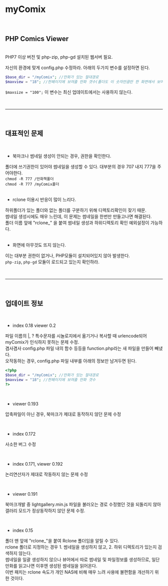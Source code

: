 # myComix
<br>

## PHP Comics Viewer
<br>
PHP7 이상 버전 및 php-zip, php-gd 설치된 웹서버 필요.

자신의 환경에 맞게 config.php 수정하라. 아래의 두가지 변수를 설정하면 된다.

```php
$base_dir = "/myComix"; //만화가 있는 절대경로
$maxview = "18"; //한페이지에 보여줄 만화 갯수(폴더도 이 숫자만큼만 한 화면에서 보여진다)
```

`$maxsize = "100";` 이 변수는 최신 업데이트에서는 사용하지 않는다.


<br>

***
<br>

## 대표적인 문제
<br>

- 북마크나 썸네일 생성이 안되는 경우, 권한을 확인한다.

폴더에 쓰기권한이 있어야 썸네일을 생성할 수 있다. 대부분의 경우 707 내지 777을 주어야한다.  
`chmod -R 777 /만화책폴더`  
`chmod -R 777 /myComix폴더`  
<br>

- rclone 이용시 반응이 많이 느리다.

하위폴더가 있는 폴더와 없는 폴더를 구분하기 위해 디렉토리확인이 잦기 때문.  
썸네일 생성시에도 매우 느린데, 이 문제는 썸네일을 한번만 만들고나면 해결된다.  
폴더 이름 앞에 "rclone_" 을 붙여 썸네일 생성과 하위디렉토리 확인 예외설정이 가능하다.  
<br>

- 화면에 아무것도 뜨지 않는다.

이는 대부분 권한이 없거나, PHP모듈이 설치되어있지 않아 발생한다.  
`php-zip`, `php-gd` 모듈이 로드되고 있는지 확인하라.
  

<br>

***
<br>

## 업데이트 정보
<br>

- index 0.18 viewer 0.2  

파일 이름의 |, ? 특수문자를 시놀로지에서 옮기거나 복사할 때 urlencode되어 myComix가 인식하지 못하는 문제 수정.  
겸사겸사 config.php 파일 내의 함수 등등을 function.php라는 새 파일을 만들어 빼냈다.  
오작동하는 경우, config.php 파일 내부를 아래의 정보만 남겨두면 된다.

```php
<?php
$base_dir = "/myComix"; //만화가 있는 절대경로
$maxview = "18"; //한페이지에 보여줄 만화 갯수
?>
```
  
<br>

- viewer 0.193  

압축파일이 아닌 경우, 북마크가 제대로 동작하지 않던 문제 수정  
  
<br>

- index 0.172  

사소한 버그 수정  
  
<br>

- index 0.171, viewer 0.192  

논리연산자가 제대로 작동하지 않는 문제 수정  
  
<br>

- viewer 0.191  

북마크개발 중 lightgallery.min.js 파일을 불러오는 경로 수정했던 것을 되돌리지 않아 갤러리 모드가 정상동작하지 않던 문제 수정.  
  
<br>

- index 0.15  

폴더 맨 앞에 "rclone_"을 붙여 Rclone 폴더임을 알릴 수 있다.  
rclone 폴더로 지정하는 경우 1. 썸네일을 생성하지 않고,  2. 하위 디렉토리가 있는지 검색하지 않는다.  
썸네일을 일괄 생성하지 않으나 뷰어에서 따로 썸네일 및 파일정보를 생성하므로, 일단 만화를 읽고나면 이후엔 생성된 썸네일을 읽어온다.  
이번 패치는 rclone 속도가 개인 NAS에 비해 매우 느려 사용에 불편함을 개선하기 위한 것이다.
